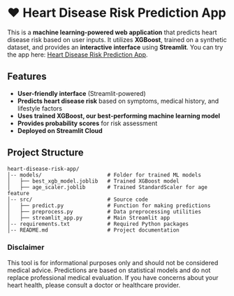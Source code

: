 # ❤️ Heart Disease Risk Prediction App

This is a **machine learning-powered web application** that predicts heart disease risk based on user inputs. It utilizes **XGBoost**, trained on a synthetic dataset, and provides an **interactive interface** using **Streamlit**. You can try the app here: [Heart Disease Risk Prediction App](https://heart-disease-risk-app.streamlit.app/).

## Features
- **User-friendly interface** (Streamlit-powered)
- **Predicts heart disease risk** based on symptoms, medical history, and lifestyle factors
- **Uses trained XGBoost, our best-performing machine learning model**
- **Provides probability scores** for risk assessment
- **Deployed on Streamlit Cloud**

## Project Structure
```
heart-disease-risk-app/
│-- models/                     # Folder for trained ML models
│   ├── best_xgb_model.joblib   # Trained XGBoost model
│   ├── age_scaler.joblib       # Trained StandardScaler for age feature
│-- src/                        # Source code
│   ├── predict.py              # Function for making predictions
│   ├── preprocess.py           # Data preprocessing utilities
│   ├── streamlit_app.py        # Main Streamlit app
│-- requirements.txt            # Required Python packages
│-- README.md                   # Project documentation
```

### Disclaimer
This tool is for informational purposes only and should not be considered medical advice.
Predictions are based on statistical models and do not replace professional medical evaluation.
If you have concerns about your heart health, please consult a doctor or healthcare provider.

